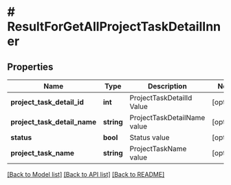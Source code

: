 # # ResultForGetAllProjectTaskDetailInner

## Properties

Name | Type | Description | Notes
------------ | ------------- | ------------- | -------------
**project_task_detail_id** | **int** | ProjectTaskDetailId Value | [optional]
**project_task_detail_name** | **string** | ProjectTaskDetailName value | [optional]
**status** | **bool** | Status value | [optional]
**project_task_name** | **string** | ProjectTaskName value | [optional]

[[Back to Model list]](../../README.md#models) [[Back to API list]](../../README.md#endpoints) [[Back to README]](../../README.md)
